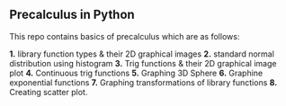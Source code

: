 ## Precalculus in Python
This repo contains basics of precalculus which are as follows:

**1.** library function types & their 2D graphical images
**2.** standard normal distribution using histogram
**3.** Trig functions & their 2D graphical image plot
**4.** Continuous trig functions
**5.** Graphing 3D Sphere
**6.** Graphine exponential functions
**7.** Graphing transformations of library functions
**8.** Creating scatter plot.
